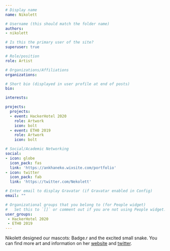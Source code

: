 ```yaml
---
# Display name
name: Nikolett

# Username (this should match the folder name)
authors:
- nikolett

# Is this the primary user of the site?
superuser: true

# Role/position
role: Artist

# Organizations/Affiliations
organizations:

# Short bio (displayed in user profile at end of posts)
bio: 

interests:

projects:
  projects:
  - event: HackerHotel 2020
    role: Artwork
    icon: bolt
  - event: ETH0 2019
    role: Artwork
    icon: bolt

# Social/Academic Networking
social:
- icon: globe
  icon_pack: fas
  link: 'https://ankhaneko.wixsite.com/portfolio'
- icon: twitter
  icon_pack: fab
  link: 'https://twitter.com/Nekolett'

# Enter email to display Gravatar (if Gravatar enabled in Config)
email: ""

# Organizational groups that you belong to (for People widget)
#   Set this to `[]` or comment out if you are not using People widget.
user_groups:
 - HackerHotel 2020
 - ETH0 2019
---
```


Nikolett designed our mascots: Badge.r and the excited small snake. You can find more art and information on her [website](https://ankhaneko.wixsite.com/portfolio) and [twitter](https://twitter.com/Nekolett).
